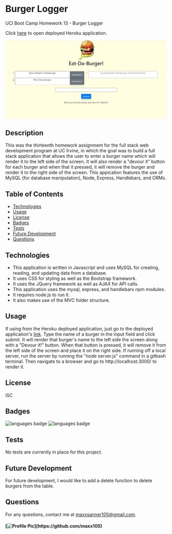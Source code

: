 # Burger Logger
UCI Boot Camp Homework 13 - Burger Logger

Click [here](https://maxx-burger-logger.herokuapp.com/) to open deployed Heroku application.

![deployed application](public/assets/img/deployed_app.JPG)

## Description 
 This was the thirteenth homework assignment for the full stack web development program at UC Irvine, in which the goal was to build a full stack application that allows the user to enter a burger name which will render it to the left side of the screen. It will also render a "devour it" button for each burger and when that it pressed, it will remove the burger and render it to the right side of the screen. This appication features the use of MySQL (for database manipulation), Node, Express, Handlebars, and ORMs.

## Table of Contents 
* [Technologies](#Technologies)
* [Usage](#Usage)
* [License](#License)
* [Badges](#Badges)
* [Tests](#Tests)
* [Future Development](#Future-Development)
* [Questions](#Questions)

## Technologies 
* This application is written in Javascript and uses MySQL for creating, reading, and updating data from a database.
* It uses CSS for styling as well as the Bootstrap framework.
* It uses the JQuery framework as well as AJAX for API calls.
* This application uses the mysql, express, and handlebars npm modules. 
* It requires node.js to run it.
* It also makes use of the MVC folder structure.

## Usage 
If using from the Heroku deployed application, just go to the deployed application's [link](https://maxx-burger-logger.herokuapp.com/). Type the name of a burger in the input field and click submit. It will render that burger's name to the left side the screen along with a "Devour it!" button. When that button is pressed, it will remove it from the left side of the screen and place it on the right side. If running off a local server, run the server by running the "node server.js" command in a gitbash terminal. Then navigate to a browser and go to http://localhost:3000/ to render it.

## License 
 ISC

## Badges 
 ![languages badge](https://img.shields.io/github/languages/count/maxx105/burger_logger)
 ![languages badge](https://img.shields.io/github/languages/top/maxx105/burger_logger)

## Tests 
 No tests are currently in place for this project.

 ## Future Development
 For future development, I would like to add a delete function to delete burgers from the table.

## Questions 
 For any questions, contact me at [maxxsanner105@gmail.com](mailto:maxxsanner105@gmail.com).
#### [![Profile Pic](https://avatars.githubusercontent.com/u/63183869?)](https://github.com/maxx105)
